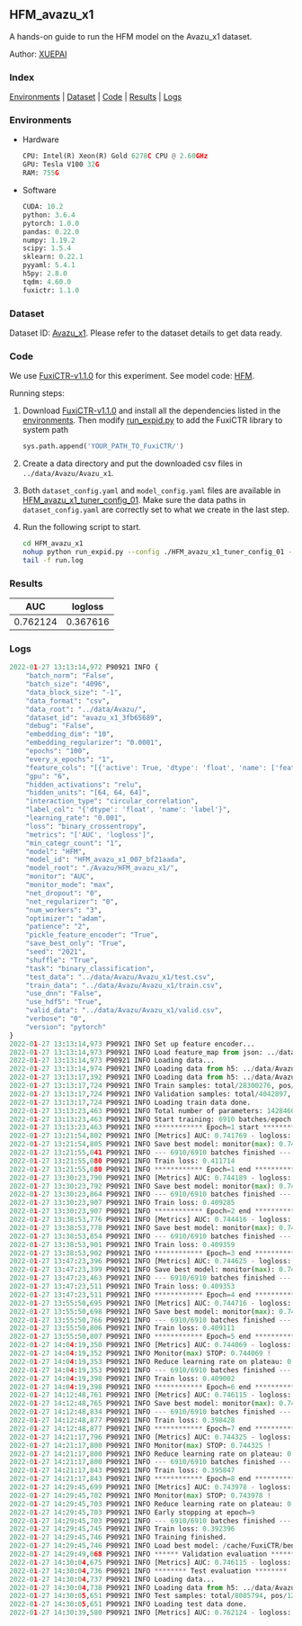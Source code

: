 ## HFM_avazu_x1

A hands-on guide to run the HFM model on the Avazu_x1 dataset.

Author: [XUEPAI](https://github.com/xue-pai)

### Index
[Environments](#Environments) | [Dataset](#Dataset) | [Code](#Code) | [Results](#Results) | [Logs](#Logs)

### Environments
+ Hardware

  ```python
  CPU: Intel(R) Xeon(R) Gold 6278C CPU @ 2.60GHz
  GPU: Tesla V100 32G
  RAM: 755G

  ```

+ Software

  ```python
  CUDA: 10.2
  python: 3.6.4
  pytorch: 1.0.0
  pandas: 0.22.0
  numpy: 1.19.2
  scipy: 1.5.4
  sklearn: 0.22.1
  pyyaml: 5.4.1
  h5py: 2.8.0
  tqdm: 4.60.0
  fuxictr: 1.1.0

  ```

### Dataset
Dataset ID: [Avazu_x1](https://github.com/openbenchmark/BARS/blob/master/ctr_prediction/datasets/Avazu/README.md#Avazu_x1). Please refer to the dataset details to get data ready.

### Code

We use [FuxiCTR-v1.1.0](fuxictr_url) for this experiment. See model code: [HFM](https://github.com/xue-pai/FuxiCTR/blob/v1.1.0/fuxictr/pytorch/models/HFM.py).

Running steps:

1. Download [FuxiCTR-v1.1.0](fuxictr_url) and install all the dependencies listed in the [environments](#environments). Then modify [run_expid.py](./run_expid.py#L5) to add the FuxiCTR library to system path
    
    ```python
    sys.path.append('YOUR_PATH_TO_FuxiCTR/')
    ```

2. Create a data directory and put the downloaded csv files in `../data/Avazu/Avazu_x1`.

3. Both `dataset_config.yaml` and `model_config.yaml` files are available in [HFM_avazu_x1_tuner_config_01](./HFM_avazu_x1_tuner_config_01). Make sure the data paths in `dataset_config.yaml` are correctly set to what we create in the last step.

4. Run the following script to start.

    ```bash
    cd HFM_avazu_x1
    nohup python run_expid.py --config ./HFM_avazu_x1_tuner_config_01 --expid HFM_avazu_x1_007_bf21aada --gpu 0 > run.log &
    tail -f run.log
    ```

### Results

| AUC | logloss  |
|:--------------------:|:--------------------:|
| 0.762124 | 0.367616  |


### Logs
```python
2022-01-27 13:13:14,972 P90921 INFO {
    "batch_norm": "False",
    "batch_size": "4096",
    "data_block_size": "-1",
    "data_format": "csv",
    "data_root": "../data/Avazu/",
    "dataset_id": "avazu_x1_3fb65689",
    "debug": "False",
    "embedding_dim": "10",
    "embedding_regularizer": "0.0001",
    "epochs": "100",
    "every_x_epochs": "1",
    "feature_cols": "[{'active': True, 'dtype': 'float', 'name': ['feat_1', 'feat_2', 'feat_3', 'feat_4', 'feat_5', 'feat_6', 'feat_7', 'feat_8', 'feat_9', 'feat_10', 'feat_11', 'feat_12', 'feat_13', 'feat_14', 'feat_15', 'feat_16', 'feat_17', 'feat_18', 'feat_19', 'feat_20', 'feat_21', 'feat_22'], 'type': 'categorical'}]",
    "gpu": "6",
    "hidden_activations": "relu",
    "hidden_units": "[64, 64, 64]",
    "interaction_type": "circular_correlation",
    "label_col": "{'dtype': 'float', 'name': 'label'}",
    "learning_rate": "0.001",
    "loss": "binary_crossentropy",
    "metrics": "['AUC', 'logloss']",
    "min_categr_count": "1",
    "model": "HFM",
    "model_id": "HFM_avazu_x1_007_bf21aada",
    "model_root": "./Avazu/HFM_avazu_x1/",
    "monitor": "AUC",
    "monitor_mode": "max",
    "net_dropout": "0",
    "net_regularizer": "0",
    "num_workers": "3",
    "optimizer": "adam",
    "patience": "2",
    "pickle_feature_encoder": "True",
    "save_best_only": "True",
    "seed": "2021",
    "shuffle": "True",
    "task": "binary_classification",
    "test_data": "../data/Avazu/Avazu_x1/test.csv",
    "train_data": "../data/Avazu/Avazu_x1/train.csv",
    "use_dnn": "False",
    "use_hdf5": "True",
    "valid_data": "../data/Avazu/Avazu_x1/valid.csv",
    "verbose": "0",
    "version": "pytorch"
}
2022-01-27 13:13:14,973 P90921 INFO Set up feature encoder...
2022-01-27 13:13:14,973 P90921 INFO Load feature_map from json: ../data/Avazu/avazu_x1_3fb65689/feature_map.json
2022-01-27 13:13:14,973 P90921 INFO Loading data...
2022-01-27 13:13:14,974 P90921 INFO Loading data from h5: ../data/Avazu/avazu_x1_3fb65689/train.h5
2022-01-27 13:13:17,392 P90921 INFO Loading data from h5: ../data/Avazu/avazu_x1_3fb65689/valid.h5
2022-01-27 13:13:17,724 P90921 INFO Train samples: total/28300276, pos/4953382, neg/23346894, ratio/17.50%, blocks/1
2022-01-27 13:13:17,724 P90921 INFO Validation samples: total/4042897, pos/678699, neg/3364198, ratio/16.79%, blocks/1
2022-01-27 13:13:17,724 P90921 INFO Loading train data done.
2022-01-27 13:13:23,463 P90921 INFO Total number of parameters: 14284600.
2022-01-27 13:13:23,463 P90921 INFO Start training: 6910 batches/epoch
2022-01-27 13:13:23,463 P90921 INFO ************ Epoch=1 start ************
2022-01-27 13:21:54,802 P90921 INFO [Metrics] AUC: 0.741769 - logloss: 0.398226
2022-01-27 13:21:54,805 P90921 INFO Save best model: monitor(max): 0.741769
2022-01-27 13:21:55,041 P90921 INFO --- 6910/6910 batches finished ---
2022-01-27 13:21:55,080 P90921 INFO Train loss: 0.411714
2022-01-27 13:21:55,080 P90921 INFO ************ Epoch=1 end ************
2022-01-27 13:30:23,790 P90921 INFO [Metrics] AUC: 0.744189 - logloss: 0.396990
2022-01-27 13:30:23,792 P90921 INFO Save best model: monitor(max): 0.744189
2022-01-27 13:30:23,864 P90921 INFO --- 6910/6910 batches finished ---
2022-01-27 13:30:23,907 P90921 INFO Train loss: 0.409285
2022-01-27 13:30:23,907 P90921 INFO ************ Epoch=2 end ************
2022-01-27 13:38:53,776 P90921 INFO [Metrics] AUC: 0.744416 - logloss: 0.398849
2022-01-27 13:38:53,778 P90921 INFO Save best model: monitor(max): 0.744416
2022-01-27 13:38:53,854 P90921 INFO --- 6910/6910 batches finished ---
2022-01-27 13:38:53,901 P90921 INFO Train loss: 0.409359
2022-01-27 13:38:53,902 P90921 INFO ************ Epoch=3 end ************
2022-01-27 13:47:23,396 P90921 INFO [Metrics] AUC: 0.744625 - logloss: 0.397605
2022-01-27 13:47:23,399 P90921 INFO Save best model: monitor(max): 0.744625
2022-01-27 13:47:23,463 P90921 INFO --- 6910/6910 batches finished ---
2022-01-27 13:47:23,511 P90921 INFO Train loss: 0.409353
2022-01-27 13:47:23,511 P90921 INFO ************ Epoch=4 end ************
2022-01-27 13:55:50,695 P90921 INFO [Metrics] AUC: 0.744716 - logloss: 0.396756
2022-01-27 13:55:50,698 P90921 INFO Save best model: monitor(max): 0.744716
2022-01-27 13:55:50,766 P90921 INFO --- 6910/6910 batches finished ---
2022-01-27 13:55:50,806 P90921 INFO Train loss: 0.409111
2022-01-27 13:55:50,807 P90921 INFO ************ Epoch=5 end ************
2022-01-27 14:04:19,350 P90921 INFO [Metrics] AUC: 0.744069 - logloss: 0.396889
2022-01-27 14:04:19,352 P90921 INFO Monitor(max) STOP: 0.744069 !
2022-01-27 14:04:19,353 P90921 INFO Reduce learning rate on plateau: 0.000100
2022-01-27 14:04:19,353 P90921 INFO --- 6910/6910 batches finished ---
2022-01-27 14:04:19,398 P90921 INFO Train loss: 0.409002
2022-01-27 14:04:19,398 P90921 INFO ************ Epoch=6 end ************
2022-01-27 14:12:48,761 P90921 INFO [Metrics] AUC: 0.746115 - logloss: 0.396682
2022-01-27 14:12:48,765 P90921 INFO Save best model: monitor(max): 0.746115
2022-01-27 14:12:48,834 P90921 INFO --- 6910/6910 batches finished ---
2022-01-27 14:12:48,877 P90921 INFO Train loss: 0.398428
2022-01-27 14:12:48,877 P90921 INFO ************ Epoch=7 end ************
2022-01-27 14:21:17,796 P90921 INFO [Metrics] AUC: 0.744325 - logloss: 0.396911
2022-01-27 14:21:17,800 P90921 INFO Monitor(max) STOP: 0.744325 !
2022-01-27 14:21:17,800 P90921 INFO Reduce learning rate on plateau: 0.000010
2022-01-27 14:21:17,800 P90921 INFO --- 6910/6910 batches finished ---
2022-01-27 14:21:17,843 P90921 INFO Train loss: 0.395847
2022-01-27 14:21:17,843 P90921 INFO ************ Epoch=8 end ************
2022-01-27 14:29:45,699 P90921 INFO [Metrics] AUC: 0.743978 - logloss: 0.397735
2022-01-27 14:29:45,702 P90921 INFO Monitor(max) STOP: 0.743978 !
2022-01-27 14:29:45,703 P90921 INFO Reduce learning rate on plateau: 0.000001
2022-01-27 14:29:45,703 P90921 INFO Early stopping at epoch=9
2022-01-27 14:29:45,703 P90921 INFO --- 6910/6910 batches finished ---
2022-01-27 14:29:45,745 P90921 INFO Train loss: 0.392396
2022-01-27 14:29:45,746 P90921 INFO Training finished.
2022-01-27 14:29:45,746 P90921 INFO Load best model: /cache/FuxiCTR/benchmarks/Avazu/HFM_avazu_x1/avazu_x1_3fb65689/HFM_avazu_x1_007_bf21aada.model
2022-01-27 14:29:49,068 P90921 INFO ****** Validation evaluation ******
2022-01-27 14:30:04,675 P90921 INFO [Metrics] AUC: 0.746115 - logloss: 0.396682
2022-01-27 14:30:04,736 P90921 INFO ******** Test evaluation ********
2022-01-27 14:30:04,737 P90921 INFO Loading data...
2022-01-27 14:30:04,738 P90921 INFO Loading data from h5: ../data/Avazu/avazu_x1_3fb65689/test.h5
2022-01-27 14:30:05,651 P90921 INFO Test samples: total/8085794, pos/1232985, neg/6852809, ratio/15.25%, blocks/1
2022-01-27 14:30:05,651 P90921 INFO Loading test data done.
2022-01-27 14:30:39,580 P90921 INFO [Metrics] AUC: 0.762124 - logloss: 0.367616

```
